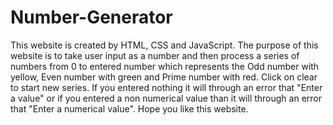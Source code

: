 # Number-Generator
This website is created by HTML, CSS and JavaScript. The purpose of this website is to take user input as a number and then process 
a series of numbers from 0 to entered number which represents the Odd number with yellow, Even number with green and Prime number with red.
Click on clear to start new series.
If you entered nothing it will through an error that "Enter a value"
or if you entered a non numerical value than it will through an error that "Enter a numerical value".
Hope you like this website.
